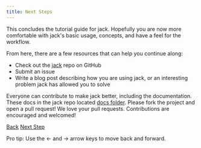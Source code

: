 ```yaml
---
title: Next Steps
---
```


This concludes the tutorial guide for jack. Hopefully you are now more comfortable with jack's basic usage, concepts, and have a feel for the workflow.

From here, there are a few resources that can help you continue along:

* Check out the [jack](https://github.com/tongueroo/jack) repo on GitHub
* Submit an issue
* Write a blog post describing how you are using jack, or an interesting problem jack has allowed you to solve

Everyone can contribute to make jack better, including the documentation. These docs in the jack repo located [docs folder](https://github.com/tongueroo/jack/tree/master/docs). Please fork the project and open a pull request!  We love your pull requests. Contributions are encouraged and welcomed!

<a id="prev" class="btn btn-basic" href="{% link _docs/settings.md %}">Back</a>
<a id="next" class="btn btn-primary" href="{% link articles.md %}">Next Step</a>
<p class="keyboard-tip">Pro tip: Use the <- and -> arrow keys to move back and forward.</p>

